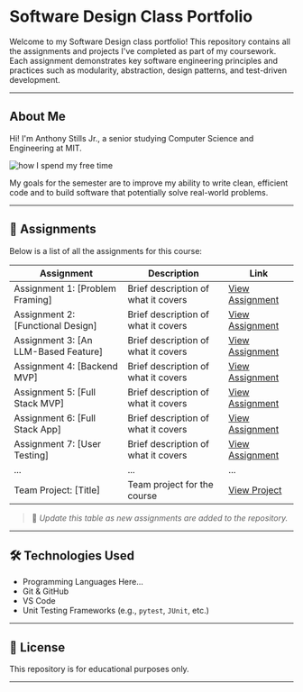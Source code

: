 # Software Design Class Portfolio

Welcome to my Software Design class portfolio! This repository contains all the assignments and projects I've completed as part of my coursework. Each assignment demonstrates key software engineering principles and practices such as modularity, abstraction, design patterns, and test-driven development.

---

## About Me

Hi! I'm Anthony Stills Jr., a senior studying Computer Science and Engineering at MIT. 

![how I spend my free time](https://pm1.aminoapps.com/5811/962478792407dc3e8e062e36b5bcc7cf9ff968f3_hq.jpg)

My goals for the semester are to improve my ability to write clean, efficient code and to build software that potentially solve real-world problems.

---

## 📁 Assignments

Below is a list of all the assignments for this course:

| Assignment | Description | Link |
|------------|-------------|------|
| Assignment 1: [Problem Framing] | Brief description of what it covers | [View Assignment](assignments/problem-framing) |
| Assignment 2: [Functional Design] | Brief description of what it covers | [View Assignment](assignments/assignment2) |
| Assignment 3: [An LLM-Based Feature] | Brief description of what it covers | [View Assignment](assignments/assignment3) |
| Assignment 4: [Backend MVP] | Brief description of what it covers | [View Assignment](assignments/assignment4) |
| Assignment 5: [Full Stack MVP] | Brief description of what it covers | [View Assignment](assignments/assignment5) |
| Assignment 6: [Full Stack App] | Brief description of what it covers | [View Assignment](assignments/assignment6) |
| Assignment 7: [User Testing] | Brief description of what it covers | [View Assignment](assignments/assignment7) |
| ... | ... | ... |
| Team Project: [Title] | Team project for the course | [View Project](./final-project) |

> 🔄 *Update this table as new assignments are added to the repository.*

---

## 🛠️ Technologies Used

- Programming Languages Here...
- Git & GitHub
- VS Code 
- Unit Testing Frameworks (e.g., `pytest`, `JUnit`, etc.)

---

## 📜 License

This repository is for educational purposes only.

---

